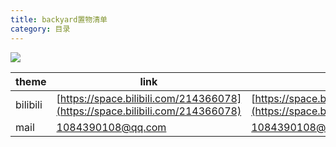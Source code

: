 ```yaml
---
title: backyard置物清单
category: 目录
---
```

![](https://img.imgdb.cn/item/602b6b593ffa7d37b3ba9f17.jpg)


| theme | link |link |
| ------ | ------- |------- |
| bilibili | [https://space.bilibili.com/214366078](https://space.bilibili.com/214366078) |[https://space.bilibili.com/214366078](https://space.bilibili.com/214366078) |
| mail | 1084390108@qq.com | 1084390108@qq.com |
